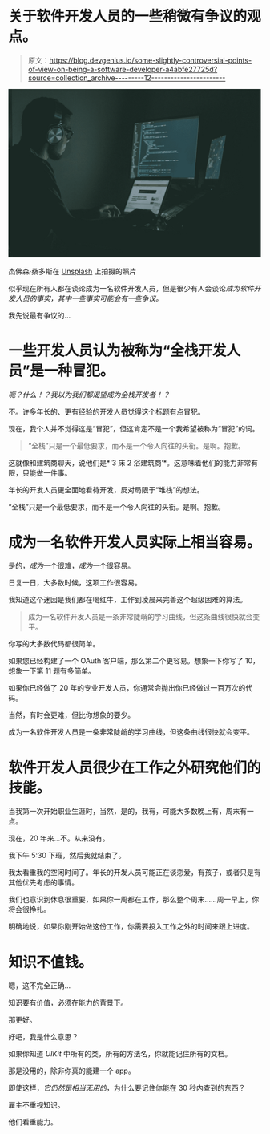 # 关于软件开发人员的一些稍微有争议的观点。

> 原文：<https://blog.devgenius.io/some-slightly-controversial-points-of-view-on-being-a-software-developer-a4abfe27725d?source=collection_archive---------12----------------------->

![](img/2ec42d5adf1a5eabcc025f4a2ef403ea.png)

杰佛森·桑多斯在 [Unsplash](https://unsplash.com?utm_source=medium&utm_medium=referral) 上拍摄的照片

似乎现在所有人都在谈论成为一名软件开发人员，但是很少有人会谈论*成为软件开发人员的事实，其中一些事实可能会有一些争议。*

我先说最有争议的…

# 一些开发人员认为被称为“全栈开发人员”是一种冒犯。

*呃？什么！？我以为我们都渴望成为全栈开发者！？*

不。许多年长的、更有经验的开发人员觉得这个标题有点冒犯。

现在，我个人并不觉得这是“冒犯”，但这肯定不是一个我希望被称为“冒犯”的词。

> “全栈”只是一个最低要求，而不是一个令人向往的头衔。是啊。抱歉。

这就像和建筑商聊天，说他们是*‘3 床 2 浴建筑商’*。这意味着他们的能力非常有限，只能做一件事。

年长的开发人员更全面地看待开发，反对局限于“堆栈”的想法。

“全栈”只是一个最低要求，而不是一个令人向往的头衔。是啊。抱歉。

# 成为一名软件开发人员实际上相当容易。

是的，*成为*一个很难，*成为*一个很容易。

日复一日，大多数时候，这项工作很容易。

我知道这个迷因是我们都在喝红牛，工作到凌晨来完善这个超级困难的算法。

> 成为一名软件开发人员是一条非常陡峭的学习曲线，但这条曲线很快就会变平。

你写的大多数代码都很简单。

如果您已经构建了一个 OAuth 客户端，那么第二个更容易。想象一下你写了 10，想象一下第 11 题有多简单。

如果你已经做了 20 年的专业开发人员，你通常会抛出你已经做过一百万次的代码。

当然，有时会更难，但比你想象的要少。

成为一名软件开发人员是一条非常陡峭的学习曲线，但这条曲线很快就会变平。

# 软件开发人员很少在工作之外研究他们的技能。

当我第一次开始职业生涯时，当然，是的，我有，可能大多数晚上有，周末有一点。

现在，20 年来…不。从来没有。

我下午 5:30 下班，然后我就结束了。

我太看重我的空闲时间了。年长的开发人员可能正在谈恋爱，有孩子，或者只是有其他优先考虑的事情。

我们也意识到休息很重要，如果你一周都在工作，那么整个周末……周一早上，你将会很挣扎。

明确地说，如果你刚开始做这份工作，你需要投入工作之外的时间来跟上进度。

# 知识不值钱。

嗯，这不完全正确…

知识要有价值，必须在能力的背景下。

那更好。

好吧，我是什么意思？

如果你知道 *UIKit* 中所有的类，所有的方法名，你就能记住所有的文档。

那是没用的，除非你真的能建一个 app。

即使这样，*它仍然是相当无用的*，为什么要记住你能在 30 秒内查到的东西？

雇主不重视知识。

他们看重能力。